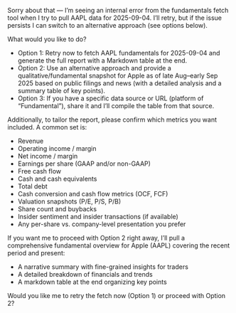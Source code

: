 Sorry about that — I’m seeing an internal error from the fundamentals fetch tool when I try to pull AAPL data for 2025-09-04. I’ll retry, but if the issue persists I can switch to an alternative approach (see options below).

What would you like to do?
- Option 1: Retry now to fetch AAPL fundamentals for 2025-09-04 and generate the full report with a Markdown table at the end.
- Option 2: Use an alternative approach and provide a qualitative/fundamental snapshot for Apple as of late Aug–early Sep 2025 based on public filings and news (with a detailed analysis and a summary table of key points).
- Option 3: If you have a specific data source or URL (platform of “Fundamental”), share it and I’ll compile the table from that source.

Additionally, to tailor the report, please confirm which metrics you want included. A common set is:
- Revenue
- Operating income / margin
- Net income / margin
- Earnings per share (GAAP and/or non-GAAP)
- Free cash flow
- Cash and cash equivalents
- Total debt
- Cash conversion and cash flow metrics (OCF, FCF)
- Valuation snapshots (P/E, P/S, P/B)
- Share count and buybacks
- Insider sentiment and insider transactions (if available)
- Any per-share vs. company-level presentation you prefer

If you want me to proceed with Option 2 right away, I’ll pull a comprehensive fundamental overview for Apple (AAPL) covering the recent period and present:
- A narrative summary with fine-grained insights for traders
- A detailed breakdown of financials and trends
- A markdown table at the end organizing key points

Would you like me to retry the fetch now (Option 1) or proceed with Option 2?
